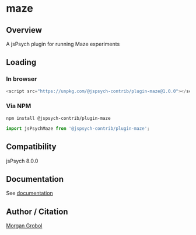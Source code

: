 # maze

## Overview

A jsPsych plugin for running Maze experiments

## Loading

### In browser

```js
<script src="https://unpkg.com/@jspsych-contrib/plugin-maze@1.0.0"></script>
```

### Via NPM

```
npm install @jspsych-contrib/plugin-maze
```

```js
import jsPsychMaze from '@jspsych-contrib/plugin-maze';
```

## Compatibility

jsPsych 8.0.0

## Documentation

See [documentation](https://github.com/jspsych/jspsych-contrib/blob/main/packages/plugin-maze/docs/jspsych-maze.md)

## Author / Citation

[Morgan Grobol](https://lgrobol.bzh)
